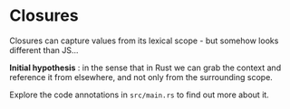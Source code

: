 # Closures

Closures can capture values from its lexical scope - but somehow looks different than JS...

**Initial hypothesis** : in the sense that in Rust we can grab the context and reference it from elsewhere, and not only from the surrounding scope.

Explore the code annotations in `src/main.rs` to find out more about it.
